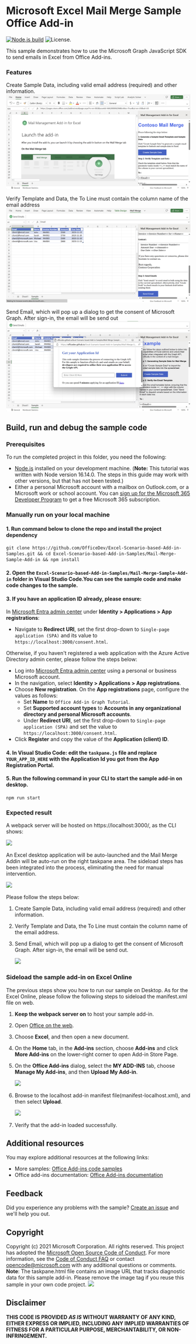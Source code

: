 # Microsoft Excel Mail Merge Sample Office Add-in

[![Node.js build](https://github.com/microsoftgraph/msgraph-training-office-addin/actions/workflows/node.js.yml/badge.svg)](https://github.com/microsoftgraph/msgraph-training-office-addin/actions/workflows/node.js.yml) ![License.](https://img.shields.io/badge/license-MIT-green.svg)

This sample demonstrates how to use the Microsoft Graph JavaScript SDK to send emails in Excel from Office Add-ins.

### Features
Create Sample Data, including valid email address (required) and other information.
![](./assets/feature1.png)

Verify Template and Data, the To Line must contain the column name of the email address
![](./assets/feature2.png)

Send Email, which will pop up a dialog to get the consent of Microsoft Graph. After sign-in, the email will be send out
![](./assets/feature3.png)

## Build, run and debug the sample code
### Prerequisites

To run the completed project in this folder, you need the following:
- [Node.js](https://nodejs.org) installed on your development machine. (**Note:** This tutorial was written with Node version 16.14.0. The steps in this guide may work with other versions, but that has not been tested.)
- Either a personal Microsoft account with a mailbox on Outlook.com, or a Microsoft work or school account. You can [sign up for the Microsoft 365 Developer Program](https://developer.microsoft.com/microsoft-365/dev-program) to get a free Microsoft 365 subscription.

### Manually run on your local machine
#### 1. Run command below to clone the repo and install the project dependency
```console
git clone https://github.com/OfficeDev/Excel-Scenario-based-Add-in-Samples.git && cd Excel-Scenario-based-Add-in-Samples/Mail-Merge-Sample-Add-in && npm install
```
#### 2. Open the `Excel-Scenario-based-Add-in-Samples/Mail-Merge-Sample-Add-in` folder in Visual Studio Code.You can see the sample code and make code changes to the sample.

#### 3. If you have an application ID already, please ensure: 
    
In [Microsoft Entra admin center](https://aad.portal.azure.com) under **Identity > Applications > App registrations**: 
- Navigate to **Redirect URI**, set the first drop-down to `Single-page application (SPA)` and its value to `https://localhost:3000/consent.html`.

Otherwise, if you haven't registered a web application with the Azure Active Directory admin center, please follow the steps below:
* Log into [Microsoft Entra admin center](
https://aad.portal.azure.com) using a personal or business Microsoft account.
* In the navigation, select **Identity > Applications > App registrations**.
* Choose **New registration**. On the **App registrations** page, configure the values as follows: 
    - Set **Name** to `Office Add-in Graph Tutorial`.
    - Set **Supported account types** to **Accounts in any organizational directory and personal Microsoft accounts**.
    - Under **Redirect URI**, set the first drop-down to `Single-page application (SPA)` and set the value to `
https://localhost:3000/consent.html`.
* Click **Register** and copy the value of the **Application (client) ID**.

#### 4. In Visual Studio Code: edit the `taskpane.js` file and replace `YOUR_APP_ID_HERE` with the **Application Id** you got from the App Registration Portal. 

#### 5. Run the following command in your CLI to start the sample add-in on desktop.
```console
npm run start
```

### Expected result

A webpack server will be hosted on https://localhost:3000/, as the CLI shows:

![](./assets/webpack.png)

An Excel desktop application will be auto-launched and the Mail Merge Addin will be auto-run on the right taskpane area. The sideload steps has been integrated into the process, eliminating the need for manual intervention.

![](./assets/taskpane.png)

Please follow the steps below:

1. Create Sample Data, including valid email address (required) and other information.

2. Verify Template and Data, the To Line must contain the column name of the email address.

3. Send Email, which will pop up a dialog to get the consent of Microsoft Graph. After sign-in, the email will be send out.

    ![](./assets/mail.png)

### Sideload the sample add-in on Excel Online

The previous steps show you how to run our sample on Desktop. As for the Excel Online, please follow the following steps to sideload the manifest.xml file on web.

1.  **Keep the webpack server on** to host your sample add-in.
1.  Open [Office on the web](https://office.live.com/).
1.  Choose **Excel**, and then open a new document.
1.  On the **Home** tab, in the **Add-ins** section, choose **Add-ins** and click **More Add-ins** on the lower-right corner to open Add-in Store Page.
1.  On the **Office Add-ins** dialog, select the **MY ADD-INS** tab, choose **Manage My Add-ins**, and then **Upload My Add-in**.

    ![](./assets/manageAddins.png)

1.  Browse to the localhost add-in manifest file(manifest-localhost.xml), and then select **Upload**.

    ![](./assets/localhostXML.png)

1.  Verify that the add-in loaded successfully. 

## Additional resources
You may explore additional resources at the following links:
- More samples: [Office Add-ins code samples](https://github.com/OfficeDev/Office-Add-in-samples)
- Office add-ins documentation: [Office Add-ins documentation](https://learn.microsoft.com/en-us/office/dev/add-ins/)

## Feedback
Did you experience any problems with the sample? [Create an issue]( https://github.com/OfficeDev/Word-Scenario-based-Add-in-Samples/issues/new) and we'll help you out.

## Copyright
Copyright (c) 2021 Microsoft Corporation. All rights reserved.
This project has adopted the [Microsoft Open Source Code of Conduct](https://opensource.microsoft.com/codeofconduct/). For more information, see the [Code of Conduct FAQ](https://opensource.microsoft.com/codeofconduct/faq/) or contact [opencode@microsoft.com](mailto:opencode@microsoft.com) with any additional questions or comments.
<br>**Note**: The taskpane.html file contains an image URL that tracks diagnostic data for this sample add-in. Please remove the image tag if you reuse this sample in your own code project.
<img src="https://pnptelemetry.azurewebsites.net/pnp-officeaddins/samples/word-add-in-aigc">

## Disclaimer
**THIS CODE IS PROVIDED *AS IS* WITHOUT WARRANTY OF ANY KIND, EITHER EXPRESS OR IMPLIED, INCLUDING ANY IMPLIED WARRANTIES OF FITNESS FOR A PARTICULAR PURPOSE, MERCHANTABILITY, OR NON-INFRINGEMENT.**


